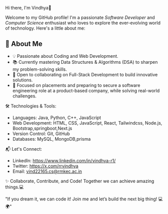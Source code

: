Hi there, I'm Vindhya👋

Welcome to my GitHub profile! I'm a passionate *Software Developer* and *Computer Science* enthusiast who loves to explore the ever-evolving world of technology. 
Here's a little about me:

## 🚀 About Me  
- 💡 Passionate about Coding and Web Development.  
- 📚 Currently mastering Data Structures & Algorithms (DSA) to sharpen my problem-solving skills.  
- 🤝 Open to collaborating on Full-Stack Development to build innovative solutions.  
- 🎯 Focused on placements and preparing to secure a software engineering role at a product-based company, while solving real-world challenges.  

  
🛠️ Technologies & Tools:
- Languages: Java, Python, C++, JavaScript
- Web Development: HTML, CSS, JavaScript, React, Tailwindcss, Node.js, Bootstrap,springboot,Next.js
- Version Control: Git, GitHub
- Databases: MySQL, MongoDB,prisma

📬 Let's Connect:
- LinkedIn: https://www.linkedin.com/in/vindhya-r1/
- Twitter: https://x.com/rrvindhya
- Email: vind22165.cs@rmkec.ac.in

✨ Collaborate, Contribute, and Code! Together we can achieve amazing things.💻

"If you dream it, we can code it! Join me and let’s build the next big thing! 💻🌍"

<!---
vindhya-14/vindhya-14 is a  special ✨ repository because its `README.md` (this file) appears on your GitHub profile.
You can click the Preview link to take a look at your changes.
--->
